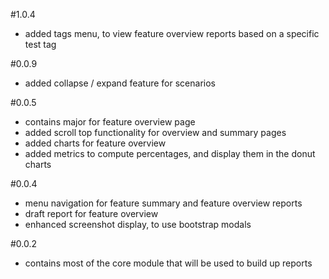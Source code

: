 #1.0.4
* added tags menu, to view feature overview reports based on a specific test tag

#0.0.9
* added collapse / expand feature for scenarios


#0.0.5
* contains major for feature overview page
* added scroll top functionality for overview and summary pages
* added charts for feature overview
* added metrics to compute percentages, and display them in the donut charts 

#0.0.4
* menu navigation for feature summary and feature overview reports
* draft report for feature overview
* enhanced screenshot display, to use bootstrap modals

#0.0.2
* contains most of the core module that will be used to build up reports

